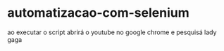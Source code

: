 # automatizacao-com-selenium
ao executar o script abrirá o youtube no google chrome e pesquisá lady gaga
